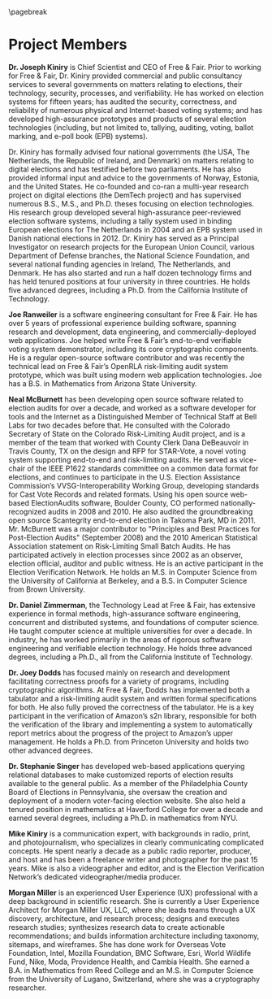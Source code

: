 \pagebreak

Project Members
===============

**Dr. Joseph Kiniry** is Chief Scientist and CEO of Free & Fair. Prior
to working for Free & Fair, Dr. Kiniry provided commercial and public
consultancy services to several governments on matters relating to
elections, their technology, security, processes, and
verifiability. He has worked on election systems for fifteen years;
has audited the security, correctness, and reliability of numerous
physical and Internet-based voting systems; and has developed
high-assurance prototypes and products of several election
technologies (including, but not limited to, tallying, auditing,
voting, ballot marking, and e-poll book (EPB) systems).

Dr. Kiniry has formally advised four national governments (the USA,
The Netherlands, the Republic of Ireland, and Denmark) on matters
relating to digital elections and has testified before two
parliaments. He has also provided informal input and advice to the
governments of Norway, Estonia, and the United States. He co-founded
and co-ran a multi-year research project on digital elections (the
DemTech project) and has supervised numerous B.S., M.S., and
Ph.D. theses focusing on election technologies. His research group
developed several high-assurance peer-reviewed election software
systems, including a tally system used in binding European elections
for The Netherlands in 2004 and an EPB system used in Danish national
elections in 2012. Dr. Kiniry has served as a Principal Investigator
on research projects for the European Union Council, various
Department of Defense branches, the National Science Foundation, and
several national funding agencies in Ireland, The Netherlands, and
Denmark. He has also started and run a half dozen technology firms and
has held tenured positions at four university in three countries. He
holds five advanced degrees, including a Ph.D. from the California
Institute of Technology.

**Joe Ranweiler** is a software engineering consultant for Free &
Fair. He has over 5 years of professional experience building
software, spanning research and development, data engineering, and
commercially-deployed web applications. Joe helped write Free & Fair’s
end-to-end verifiable voting system demonstrator, including its core
cryptographic components. He is a regular open-source software
contributor and was recently the technical lead on Free & Fair’s
OpenRLA risk-limiting audit system prototype, which was built using
modern web application technologies. Joe has a B.S. in Mathematics
from Arizona State University.

**Neal McBurnett** has been developing open source software related to
election audits for over a decade, and worked as a software developer
for tools and the Internet as a Distinguished Member of Technical
Staff at Bell Labs for two decades before that. He consulted with the
Colorado Secretary of State on the Colorado Risk-Limiting Audit
project, and is a member of the team that worked with County Clerk
Dana DeBeauvoir in Travis County, TX on the design and RFP for
STAR-Vote, a novel voting system supporting end-to-end and
risk-limiting audits. He served as vice-chair of the IEEE P1622
standards committee on a common data format for elections, and
continues to participate in the U.S. Election Assistance Commission’s
VVSG-Interoperability Working Group, developing standards for Cast
Vote Records and related formats. Using his open source web-based
ElectionAudits software, Boulder County, CO performed
nationally-recognized audits in 2008 and 2010. He also audited the
groundbreaking open source Scantegrity end-to-end election in Takoma
Park, MD in 2011. Mr. McBurnett was a major contributor to "Principles
and Best Practices for Post-Election Audits" (September 2008) and the
2010 American Statistical Association statement on Risk-Limiting Small
Batch Audits. He has participated actively in election processes since
2002 as an observer, election official, auditor and public witness. He
is an active participant in the Election Verification Network. He
holds an M.S. in Computer Science from the University of California at
Berkeley, and a B.S. in Computer Science from Brown University.

**Dr. Daniel Zimmerman**, the Technology Lead at Free & Fair, has
extensive experience in formal methods, high-assurance software
engineering, concurrent and distributed systems, and foundations of
computer science. He taught computer science at multiple universities
for over a decade. In industry, he has worked primarily in the areas
of rigorous software engineering and verifiable election
technology. He holds three advanced degrees, including a Ph.D., all
from the California Institute of Technology.

**Dr. Joey Dodds** has focused mainly on research and development
facilitating correctness proofs for a variety of programs, including
cryptographic algorithms. At Free & Fair, Dodds has implemented both a
tabulator and a risk-limiting audit system and written formal
specifications for both. He also fully proved the correctness of the
tabulator. He is a key participant in the verification of Amazon’s s2n
library, responsible for both the verification of the library and
implementing a system to automatically report metrics about the
progress of the project to Amazon’s upper management. He holds a
Ph.D. from Princeton University and holds two other advanced degrees.

**Dr. Stephanie Singer** has developed web-based applications querying
relational databases to make customized reports of election results
available to the general public. As a member of the Philadelphia
County Board of Elections in Pennsylvania, she oversaw the creation
and deployment of a modern voter-facing election website. She also
held a tenured position in mathematics at Haverford College for over a
decade and earned several degrees, including a Ph.D. in mathematics
from NYU.

**Mike Kiniry** is a communication expert, with backgrounds in radio,
print, and photojournalism, who specializes in clearly communicating
complicated concepts. He spent nearly a decade as a public radio
reporter, producer, and host and has been a freelance writer and
photographer for the past 15 years. Mike is also a videographer and
editor, and is the Election Verification Network’s dedicated
videographer/media producer.

**Morgan Miller** is an experienced User Experience (UX) professional
with a deep background in scientific research. She is currently a User
Experience Architect for Morgan Miller UX, LLC, where she leads teams
through a UX discovery, architecture, and research process; designs
and executes research studies; synthesizes research data to create
actionable recommendations; and builds information architecture
including taxonomy, sitemaps, and wireframes. She has done work for
Overseas Vote Foundation, Intel, Mozilla Foundation, BMC Software,
Esri, World Wildlife Fund, Nike, Moda, Providence Health, and Cambia
Health. She earned a B.A. in Mathematics from Reed College and an
M.S. in Computer Science from the University of Lugano, Switzerland,
where she was a cryptography researcher.

